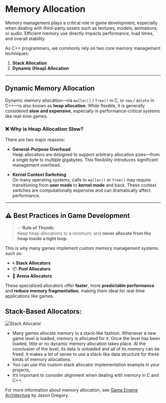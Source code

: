 # Memory Allocation

Memory management plays a critical role in game development, especially when dealing with third-party assets such as textures, models, animations, or audio. Efficient memory use directly impacts performance, load times, and overall stability.

As C++ programmers, we commonly rely on two core memory management techniques:

1. **Stack Allocation**
2. **Dynamic (Heap) Allocation**

---

## Dynamic Memory Allocation

Dynamic memory allocation—via `malloc()` / `free()` in C, or `new` / `delete` in C++—is also known as **heap allocation**. While flexible, it is generally considered **slow and expensive**, especially in performance-critical systems like real-time games.

### ❌ Why is Heap Allocation Slow?

There are two major reasons:

- **General-Purpose Overhead**  
  Heap allocators are designed to support arbitrary allocation sizes—from a single byte to multiple gigabytes. This flexibility introduces significant management overhead.

- **Kernel Context Switching**  
  On many operating systems, calls to `malloc()` or `free()` may require transitioning from **user mode** to **kernel mode** and back. These context switches are computationally expensive and can dramatically affect performance.

---

## ⚠️ Best Practices in Game Development

> ✅ **Rule of Thumb:**  
> Keep heap allocations to a minimum, and **never allocate from the heap inside a tight loop.**

This is why many games implement custom memory management systems such as:

- 🌀 **Stack Allocators**
- 📦 **Pool Allocators**
- 🧱 **Arena Allocators**

These specialized allocators offer **faster**, more **predictable performance** and **reduce memory fragmentation**, making them ideal for real-time applications like games.

## Stack-Based Allocators:
![Stack Allocator](https://www.gingerbill.org/images/memory-allocation-strategies/stack_allocator_alloc.svg)


- Many games allocate memory in a stack-like fashion. Whenever a new game 
level is loaded, memory is allocated for it. Once the level has been loaded, 
little or no dynamic memory allocation takes place. At the conclusion of 
the level, its data is unloaded and all of its memory can be freed. It makes 
a lot of sense to use a stack-like data structure for these kinds of memory 
allocations.
- You can use this custom stack allocator implementation example in your projects,
- It’s important to consider alignment when dealing with memory in C and C++.


For more information about memory allocation, see [Game Engine Architecture](https://www.gameenginebook.com/) by Jason Gregory.


